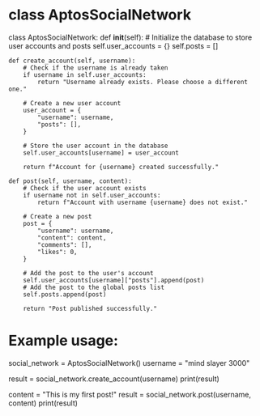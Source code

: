 # class AptosSocialNetwork
class AptosSocialNetwork:
    def __init__(self):
        # Initialize the database to store user accounts and posts
        self.user_accounts = {}
        self.posts = []

    def create_account(self, username):
        # Check if the username is already taken
        if username in self.user_accounts:
            return "Username already exists. Please choose a different one."

        # Create a new user account
        user_account = {
            "username": username,
            "posts": [],
        }

        # Store the user account in the database
        self.user_accounts[username] = user_account

        return f"Account for {username} created successfully."

    def post(self, username, content):
        # Check if the user account exists
        if username not in self.user_accounts:
            return f"Account with username {username} does not exist."

        # Create a new post
        post = {
            "username": username,
            "content": content,
            "comments": [],
            "likes": 0,
        }

        # Add the post to the user's account
        self.user_accounts[username]["posts"].append(post)
        # Add the post to the global posts list
        self.posts.append(post)

        return "Post published successfully."

# Example usage:
social_network = AptosSocialNetwork()
username = "mind slayer 3000"

result = social_network.create_account(username)
print(result)

content = "This is my first post!"
result = social_network.post(username, content)
print(result)
